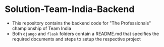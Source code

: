 # Solution-Team-India-Backend
* This repository contains the backend code for "The Professionals" championship of Team India
* Both `django` and `flask` folders contain a README.md that specifies the required documents and steps to setup the respective project
